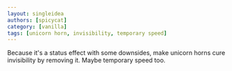 ```yaml
---
layout: singleidea
authors: [spicycat]
category: [vanilla]
tags: [unicorn horn, invisibility, temporary speed]
---
```

Because it's a status effect with some downsides, make unicorn horns cure
invisibility by removing it. Maybe temporary speed too.
